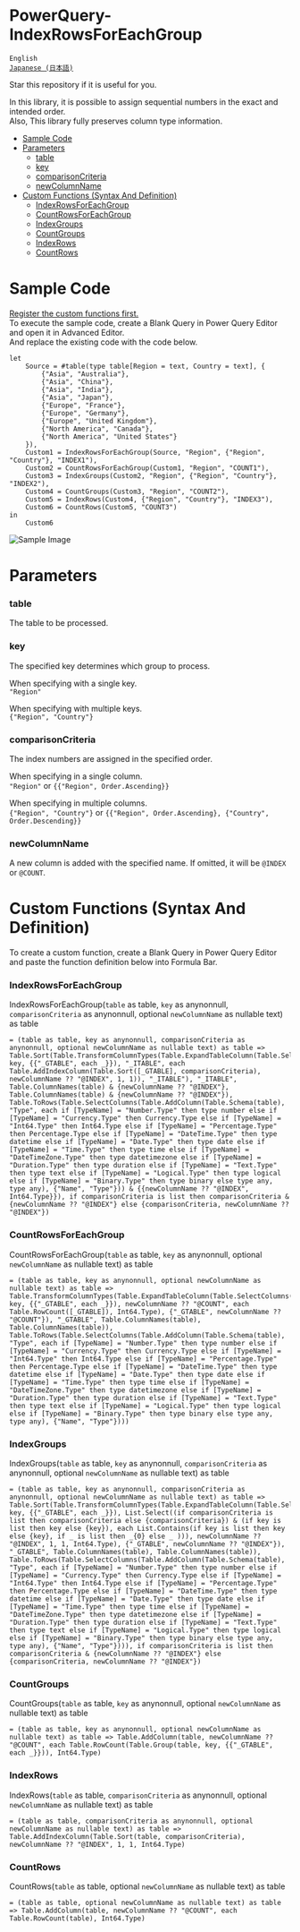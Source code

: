 # PowerQuery-IndexRowsForEachGroup
`English`  
[`Japanese (日本語)`](https://github.com/takeyamajp/PowerQuery-IndexRowsForEachGroup/blob/main/README.ja.md)

Star this repository if it is useful for you.  

In this library, it is possible to assign sequential numbers in the exact and intended order.  
Also, This library fully preserves column type information.

- [Sample Code](#sample-code)
- [Parameters](#parameters)
  - [table](#table)
  - [key](#key)
  - [comparisonCriteria](#comparisoncriteria)
  - [newColumnName](#newcolumnname)
- [Custom Functions (Syntax And Definition)](#custom-functions-syntax-and-definition)
  - [IndexRowsForEachGroup](#indexrowsforeachgroup)
  - [CountRowsForEachGroup](#countrowsforeachgroup)
  - [IndexGroups](#indexgroups)
  - [CountGroups](#countgroups)
  - [IndexRows](#indexrows)
  - [CountRows](#countrows)

# Sample Code
[Register the custom functions first.](#custom-functions-syntax-and-definition)  
To execute the sample code, create a Blank Query in Power Query Editor and open it in Advanced Editor.  
And replace the existing code with the code below.
~~~
let
    Source = #table(type table[Region = text, Country = text], {
        {"Asia", "Australia"}, 
        {"Asia", "China"}, 
        {"Asia", "India"}, 
        {"Asia", "Japan"}, 
        {"Europe", "France"}, 
        {"Europe", "Germany"}, 
        {"Europe", "United Kingdom"}, 
        {"North America", "Canada"}, 
        {"North America", "United States"}
    }),
    Custom1 = IndexRowsForEachGroup(Source, "Region", {"Region", "Country"}, "INDEX1"),
    Custom2 = CountRowsForEachGroup(Custom1, "Region", "COUNT1"),
    Custom3 = IndexGroups(Custom2, "Region", {"Region", "Country"}, "INDEX2"),
    Custom4 = CountGroups(Custom3, "Region", "COUNT2"),
    Custom5 = IndexRows(Custom4, {"Region", "Country"}, "INDEX3"),
    Custom6 = CountRows(Custom5, "COUNT3")
in
    Custom6
~~~
![Sample Image](sample.png)

# Parameters
### table
The table to be processed.

### key
The specified key determines which group to process.

When specifying with a single key.  
`"Region"`

When specifying with multiple keys.  
`{"Region", "Country"}`

### comparisonCriteria
The index numbers are assigned in the specified order.

When specifying in a single column.  
`"Region"` or `{{"Region", Order.Ascending}}`

When specifying in multiple columns.  
`{"Region", "Country"}` or `{{"Region", Order.Ascending}, {"Country", Order.Descending}}`

### newColumnName
A new column is added with the specified name. If omitted, it will be `@INDEX` or `@COUNT`.


# Custom Functions (Syntax And Definition)
To create a custom function, create a Blank Query in Power Query Editor and paste the function definition below into Formula Bar.

### IndexRowsForEachGroup
IndexRowsForEachGroup(`table` as table, `key` as anynonnull, `comparisonCriteria` as anynonnull, optional `newColumnName` as nullable text) as table
~~~
= (table as table, key as anynonnull, comparisonCriteria as anynonnull, optional newColumnName as nullable text) as table => Table.Sort(Table.TransformColumnTypes(Table.ExpandTableColumn(Table.SelectColumns(Table.AddColumn(Table.Group(table, key, {{"_GTABLE", each _}}), "_ITABLE", each Table.AddIndexColumn(Table.Sort([_GTABLE], comparisonCriteria), newColumnName ?? "@INDEX", 1, 1)), "_ITABLE"), "_ITABLE", Table.ColumnNames(table) & {newColumnName ?? "@INDEX"}, Table.ColumnNames(table) & {newColumnName ?? "@INDEX"}), Table.ToRows(Table.SelectColumns(Table.AddColumn(Table.Schema(table), "Type", each if [TypeName] = "Number.Type" then type number else if [TypeName] = "Currency.Type" then Currency.Type else if [TypeName] = "Int64.Type" then Int64.Type else if [TypeName] = "Percentage.Type" then Percentage.Type else if [TypeName] = "DateTime.Type" then type datetime else if [TypeName] = "Date.Type" then type date else if [TypeName] = "Time.Type" then type time else if [TypeName] = "DateTimeZone.Type" then type datetimezone else if [TypeName] = "Duration.Type" then type duration else if [TypeName] = "Text.Type" then type text else if [TypeName] = "Logical.Type" then type logical else if [TypeName] = "Binary.Type" then type binary else type any, type any), {"Name", "Type"})) & {{newColumnName ?? "@INDEX", Int64.Type}}), if comparisonCriteria is list then comparisonCriteria & {newColumnName ?? "@INDEX"} else {comparisonCriteria, newColumnName ?? "@INDEX"})
~~~

### CountRowsForEachGroup
CountRowsForEachGroup(`table` as table, `key` as anynonnull, optional `newColumnName` as nullable text) as table
~~~
= (table as table, key as anynonnull, optional newColumnName as nullable text) as table => Table.TransformColumnTypes(Table.ExpandTableColumn(Table.SelectColumns(Table.AddColumn(Table.Group(table, key, {{"_GTABLE", each _}}), newColumnName ?? "@COUNT", each Table.RowCount([_GTABLE]), Int64.Type), {"_GTABLE", newColumnName ?? "@COUNT"}), "_GTABLE", Table.ColumnNames(table), Table.ColumnNames(table)), Table.ToRows(Table.SelectColumns(Table.AddColumn(Table.Schema(table), "Type", each if [TypeName] = "Number.Type" then type number else if [TypeName] = "Currency.Type" then Currency.Type else if [TypeName] = "Int64.Type" then Int64.Type else if [TypeName] = "Percentage.Type" then Percentage.Type else if [TypeName] = "DateTime.Type" then type datetime else if [TypeName] = "Date.Type" then type date else if [TypeName] = "Time.Type" then type time else if [TypeName] = "DateTimeZone.Type" then type datetimezone else if [TypeName] = "Duration.Type" then type duration else if [TypeName] = "Text.Type" then type text else if [TypeName] = "Logical.Type" then type logical else if [TypeName] = "Binary.Type" then type binary else type any, type any), {"Name", "Type"})))
~~~

### IndexGroups
IndexGroups(`table` as table, `key` as anynonnull, `comparisonCriteria` as anynonnull, optional `newColumnName` as nullable text) as table
~~~
= (table as table, key as anynonnull, comparisonCriteria as anynonnull, optional newColumnName as nullable text) as table => Table.Sort(Table.TransformColumnTypes(Table.ExpandTableColumn(Table.SelectColumns(Table.AddIndexColumn(Table.Sort(Table.Group(table, key, {{"_GTABLE", each _}}), List.Select((if comparisonCriteria is list then comparisonCriteria else {comparisonCriteria}) & (if key is list then key else {key}), each List.Contains(if key is list then key else {key}, if _ is list then _{0} else _ ))), newColumnName ?? "@INDEX", 1, 1, Int64.Type), {"_GTABLE", newColumnName ?? "@INDEX"}), "_GTABLE", Table.ColumnNames(table), Table.ColumnNames(table)), Table.ToRows(Table.SelectColumns(Table.AddColumn(Table.Schema(table), "Type", each if [TypeName] = "Number.Type" then type number else if [TypeName] = "Currency.Type" then Currency.Type else if [TypeName] = "Int64.Type" then Int64.Type else if [TypeName] = "Percentage.Type" then Percentage.Type else if [TypeName] = "DateTime.Type" then type datetime else if [TypeName] = "Date.Type" then type date else if [TypeName] = "Time.Type" then type time else if [TypeName] = "DateTimeZone.Type" then type datetimezone else if [TypeName] = "Duration.Type" then type duration else if [TypeName] = "Text.Type" then type text else if [TypeName] = "Logical.Type" then type logical else if [TypeName] = "Binary.Type" then type binary else type any, type any), {"Name", "Type"}))), if comparisonCriteria is list then comparisonCriteria & {newColumnName ?? "@INDEX"} else {comparisonCriteria, newColumnName ?? "@INDEX"})
~~~

### CountGroups
CountGroups(`table` as table, `key` as anynonnull, optional `newColumnName` as nullable text) as table
~~~
= (table as table, key as anynonnull, optional newColumnName as nullable text) as table => Table.AddColumn(table, newColumnName ?? "@COUNT", each Table.RowCount(Table.Group(table, key, {{"_GTABLE", each _}})), Int64.Type)
~~~

### IndexRows
IndexRows(`table` as table, `comparisonCriteria` as anynonnull, optional `newColumnName` as nullable text) as table
~~~
= (table as table, comparisonCriteria as anynonnull, optional newColumnName as nullable text) as table => Table.AddIndexColumn(Table.Sort(table, comparisonCriteria), newColumnName ?? "@INDEX", 1, 1, Int64.Type)
~~~

### CountRows
CountRows(`table` as table, optional `newColumnName` as nullable text) as table
~~~
= (table as table, optional newColumnName as nullable text) as table => Table.AddColumn(table, newColumnName ?? "@COUNT", each Table.RowCount(table), Int64.Type)
~~~
